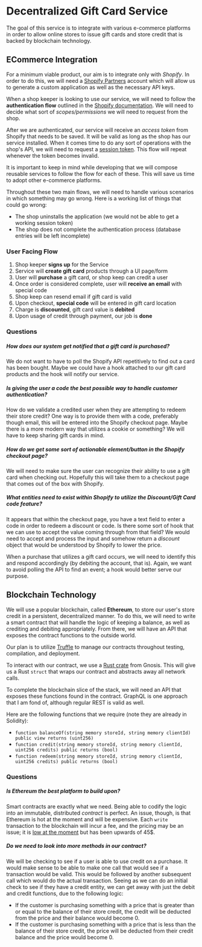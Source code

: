 # Decentralized Gift Card Service
The goal of this service is to integrate with various e-commerce platforms in order to allow online stores to issue gift cards and store credit that is backed by blockchain technology.

## ECommerce Integration
For a minimum viable product, our aim is to integrate only with *Shopify*. In order to do this, we will need a [Shopify Partners](https://www.shopify.com/partners) account which will allow us to generate a custom application as well as the necessary API keys.

When a shop keeper is looking to use our service, we will need to follow the **authentication flow** outlined in the [Shopify documentation](https://shopify.dev/apps/auth/oauth). We will need to decide what sort of *scopes/permissions* we will need to request from the shop.

After we are authenticated, our service will receive an *access token* from Shopify that needs to be saved. It will be valid as long as the shop has our service installed. When it comes time to do any sort of operations with the shop's API, we will need to request a [session token](https://shopify.dev/apps/auth/session-tokens). This flow will repeat whenever the token becomes invalid.

It is important to keep in mind while developing that we will compose reusable services to follow the flow for each of these. This will save us time to adopt other e-commerce platforms.

Throughout these two main flows, we will need to handle various scenarios in which something may go wrong. Here is a working list of things that could go wrong:
- The shop uninstalls the application (we would not be able to get a working session token)
- The shop does not complete the authentication process (database entries will be left incomplete)

### User Facing Flow
1. Shop keeper **signs up** for the Service
1. Service will **create gift card** products through a UI page/form
1. User will **purchase** a gift card, or shop keep can credit a user
1. Once order is considered complete, user will **receive an email** with special code
1. Shop keep can resend email if gift card is valid
1. Upon checkout, **special code** will be entered in gift card location
1. Charge is **discounted**, gift card value is **debited**
1. Upon usage of credit through payment, our job is **done**

### Questions
##### How does our system get notified that a gift card is purchased?
We do not want to have to poll the Shopify API repetitively to find out a card has been bought. Maybe we could have a hook attached to our gift card products and the hook will notify our service.

##### Is giving the user a code the best possible way to handle customer authentication?
How do we validate a credited user when they are attempting to redeem their store credit? One way is to provide them with a code, preferably though email, this will be entered into the Shopify checkout page. Maybe there is a more modern way that utilizes a cookie or something? We will have to keep sharing gift cards in mind.

##### How do we get some sort of actionable element/button in the Shopify checkout page?
We will need to make sure the user can recognize their ability to use a gift card when checking out. Hopefully this will take them to a checkout page that comes out of the box with Shopify.

##### What entities need to exist within Shopify to utilize the Discount/Gift Card code feature?
It appears that within the checkout page, you have a text field to enter a code in order to redeem a discount or code. Is there some sort of hook that we can use to accept the value coming through from that field? We would need to accept and process the input and somehow return a *discount* object that would be understood by Shopify to lower the price.

When a purchase that utilizes a gift card occurs, we will need to identify this and respond accordingly (by debiting the account, that is). Again, we want to avoid polling the API to find an event; a hook would better serve our purpose.

## Blockchain Technology
We will use a popular blockchain, called **Ethereum**, to store our user's store credit in a persistent, decentralized manner. To do this, we will need to write a smart contract that will handle the logic of keeping a balance, as well as crediting and debiting appropriately. From there, we will have an API that exposes the contract functions to the outside world.

Our plan is to utilize [Truffle](https://www.trufflesuite.com/truffle) to manage our contracts throughout testing, compilation, and deployment.

To interact with our contract, we use a [Rust crate](https://github.com/gnosis/ethcontract-rs) from Gnosis. This will give us a Rust `struct` that wraps our contract and abstracts away all network calls.

To complete the blockchain slice of the stack, we will need an API that exposes these functions found in the contract. GraphQL is one approach that I am fond of, although regular REST is valid as well.

Here are the following functions that we require (note they are already in Solidity):
- `function balanceOf(string memory storeId, string memory clientId) public view returns (uint256)`
- `function credit(string memory storeId, string memory clientId, uint256 credits) public returns (bool)`
- `function redeem(string memory storeId, string memory clientId, uint256 credits) public returns (bool)`

### Questions
##### Is Ethereum the best platform to build upon?
Smart contracts are exactly what we need. Being able to codify the logic into an immutable, distributed *contract* is perfect. An issue, though, is that Ethereum is hot at the moment and will be expensive. Each `write` transaction to the blockchain will incur a fee, and the pricing may be an issue; it is [low at the moment](https://www.theblockcrypto.com/post/108471/ethereum-eth-gas-fees-six-month-low-why) but has been upwards of 45$.

##### Do we need to look into more methods in our contract?
We will be checking to see if a user is able to use credit on a purchase. It would make sense to be able to make one call that would see if a transaction would be valid. This would be followed by another subsequent call which would do the actual transaction. Seeing as we can do an initial check to see if they have a credit entity, we can get away with just the debit and credit functions, due to the following logic:

- If the customer is purchasing something with a price that is greater than or equal to the balance of their store credit, the credit will be deducted from the price and their balance would become 0.
- If the customer is purchasing something with a price that is less than the balance of their store credit, the price will be deducted from their credit balance and the price would become 0.
